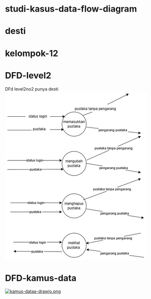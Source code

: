 # studi-kasus-data-flow-diagram
# desti
# kelompok-12

# DFD-level2
DFd level2no2 punya desti
![level2no2](img/dfd%20level%202.jpg)
# DFD-kamus-data
[![kamus-dataa-drawio.png](https://i.postimg.cc/50vPqS0M/kamus-dataa-drawio.png)](https://postimg.cc/sQj93S7n)